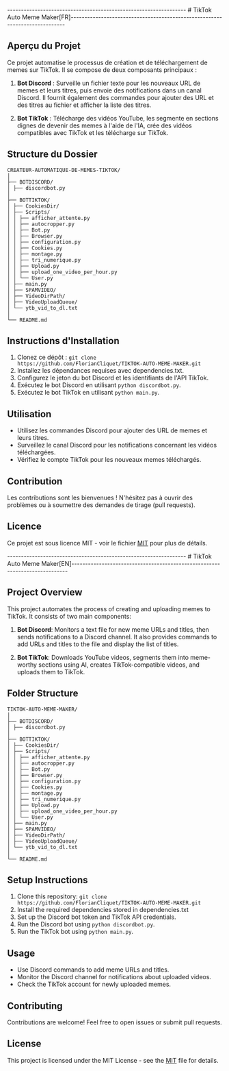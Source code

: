 ----------------------------------------------------------------- # TikTok Auto Meme Maker[FR]----------------------------------------------------------------------------
## Aperçu du Projet

Ce projet automatise le processus de création et de téléchargement de memes sur TikTok. Il se compose de deux composants principaux :

1. **Bot Discord** : Surveille un fichier texte pour les nouveaux URL de memes et leurs titres, puis envoie des notifications dans un canal Discord. Il fournit également des commandes pour ajouter des URL et des titres au fichier et afficher la liste des titres.

2. **Bot TikTok** : Télécharge des vidéos YouTube, les segmente en sections dignes de devenir des memes à l'aide de l'IA, crée des vidéos compatibles avec TikTok et les télécharge sur TikTok.

## Structure du Dossier

```
CREATEUR-AUTOMATIQUE-DE-MEMES-TIKTOK/
│
├── BOTDISCORD/
│ ├── discordbot.py
│
├── BOTTIKTOK/
│ ├── CookiesDir/
│ ├── Scripts/
│ │ ├── afficher_attente.py
│ │ ├── autocropper.py
│ │ ├── Bot.py
│ │ ├── Browser.py
│ │ ├── configuration.py
│ │ ├── Cookies.py
│ │ ├── montage.py
│ │ ├── tri_numerique.py
│ │ ├── Upload.py
│ │ ├── upload_one_video_per_hour.py
│ │ └── User.py
│ ├── main.py
│ ├── SPAMVIDEO/
│ ├── VideoDirPath/
│ ├── VideoUploadQueue/
│ └── ytb_vid_to_dl.txt
│
└── README.md
```

## Instructions d'Installation

1. Clonez ce dépôt : `git clone https://github.com/FlorianCliquet/TIKTOK-AUTO-MEME-MAKER.git`
2. Installez les dépendances requises avec dependencies.txt.
3. Configurez le jeton du bot Discord et les identifiants de l'API TikTok.
4. Exécutez le bot Discord en utilisant `python discordbot.py`.
5. Exécutez le bot TikTok en utilisant `python main.py`.

## Utilisation

- Utilisez les commandes Discord pour ajouter des URL de memes et leurs titres.
- Surveillez le canal Discord pour les notifications concernant les vidéos téléchargées.
- Vérifiez le compte TikTok pour les nouveaux memes téléchargés.

## Contribution

Les contributions sont les bienvenues ! N'hésitez pas à ouvrir des problèmes ou à soumettre des demandes de tirage (pull requests).

## Licence

Ce projet est sous licence MIT - voir le fichier [MIT](LICENSE) pour plus de détails.

----------------------------------------------------------------- # TikTok Auto Meme Maker[EN]----------------------------------------------------------------------------
## Project Overview

This project automates the process of creating and uploading memes to TikTok. It consists of two main components:

1. **Bot Discord**: Monitors a text file for new meme URLs and titles, then sends notifications to a Discord channel. It also provides commands to add URLs and titles to the file and display the list of titles.

2. **Bot TikTok**: Downloads YouTube videos, segments them into meme-worthy sections using AI, creates TikTok-compatible videos, and uploads them to TikTok.

## Folder Structure

```
TIKTOK-AUTO-MEME-MAKER/
│
├── BOTDISCORD/
│ ├── discordbot.py
│
├── BOTTIKTOK/
│ ├── CookiesDir/
│ ├── Scripts/
│ │ ├── afficher_attente.py
│ │ ├── autocropper.py
│ │ ├── Bot.py
│ │ ├── Browser.py
│ │ ├── configuration.py
│ │ ├── Cookies.py
│ │ ├── montage.py
│ │ ├── tri_numerique.py
│ │ ├── Upload.py
│ │ ├── upload_one_video_per_hour.py
│ │ └── User.py
│ ├── main.py
│ ├── SPAMVIDEO/
│ ├── VideoDirPath/
│ ├── VideoUploadQueue/
│ └── ytb_vid_to_dl.txt
│
└── README.md
```

## Setup Instructions

1. Clone this repository: `git clone https://github.com/FlorianCliquet/TIKTOK-AUTO-MEME-MAKER.git`
2. Install the required dependencies stored in dependencies.txt
3. Set up the Discord bot token and TikTok API credentials.
4. Run the Discord bot using `python discordbot.py`.
5. Run the TikTok bot using `python main.py`.

## Usage

- Use Discord commands to add meme URLs and titles.
- Monitor the Discord channel for notifications about uploaded videos.
- Check the TikTok account for newly uploaded memes.

## Contributing

Contributions are welcome! Feel free to open issues or submit pull requests.

## License

This project is licensed under the MIT License - see the [MIT](LICENSE) file for details.

